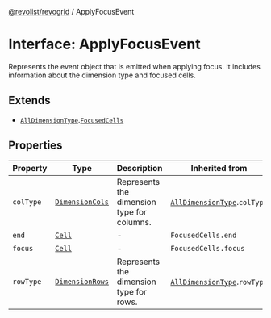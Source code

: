 [@revolist/revogrid](README.md) / ApplyFocusEvent

# Interface: ApplyFocusEvent

Represents the event object that is emitted when applying focus.
It includes information about the dimension type and focused cells.

## Extends

- [`AllDimensionType`](Interface.AllDimensionType.md).[`FocusedCells`](TypeAlias.FocusedCells.md)

## Properties

| Property | Type | Description | Inherited from | Defined in |
| ------ | ------ | ------ | ------ | ------ |
| `colType` | [`DimensionCols`](TypeAlias.DimensionCols.md) | Represents the dimension type for columns. | [`AllDimensionType`](Interface.AllDimensionType.md).`colType` | [src/types/interfaces.ts:756](https://github.com/revolist/revogrid/blob/93978cbf92b3c4002586c5528517b1ce86d856d9/src/types/interfaces.ts#L756) |
| `end` | [`Cell`](Interface.Cell.md) | - | `FocusedCells.end` | [src/types/selection.ts:86](https://github.com/revolist/revogrid/blob/93978cbf92b3c4002586c5528517b1ce86d856d9/src/types/selection.ts#L86) |
| `focus` | [`Cell`](Interface.Cell.md) | - | `FocusedCells.focus` | [src/types/selection.ts:85](https://github.com/revolist/revogrid/blob/93978cbf92b3c4002586c5528517b1ce86d856d9/src/types/selection.ts#L85) |
| `rowType` | [`DimensionRows`](TypeAlias.DimensionRows.md) | Represents the dimension type for rows. | [`AllDimensionType`](Interface.AllDimensionType.md).`rowType` | [src/types/interfaces.ts:751](https://github.com/revolist/revogrid/blob/93978cbf92b3c4002586c5528517b1ce86d856d9/src/types/interfaces.ts#L751) |
